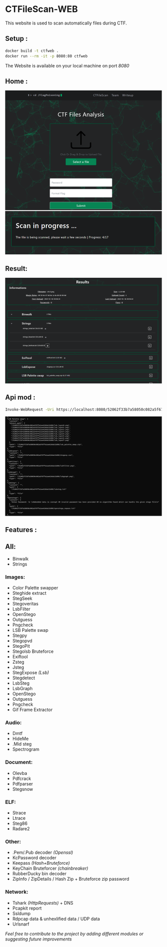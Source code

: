 # CTFileScan-WEB
This website is used to scan automatically files during CTF.


## Setup : 

```bash
docker build -t ctfweb .
docker run --rm -it -p 8080:80 ctfweb
```
The Website is available on your local machine on port *8080*

## Home :
![Alt Text](./img/home.png)
![Alt Text](./img/wait.png)

## Result:
![Alt Text](./img/result.png)

## Api mod : 
```bash
Invoke-WebRequest -Uri https://localhost:8080/52062f33b7a58050c082a5f677a1ae626da32d88 -Method Get -Headers @{Api="True"} -UseBasicParsing  | Select-Object -Expand Content | .\jq.exe
```
![Alt Text](./img/json.png)


## Features :

## All:
  - Binwalk
  - Strings

### Images:
  - Color Palette swapper
  - Steghide extract
  - StegSeek 
  - Stegoveritas
  - LsbFilter
  - OpenStego
  - Outguess
  - Pngcheck
  - LSB Palette swap
  - Stegpy
  - Stegopvd
  - StegoPit
  - Stegolsb Bruteforce
  - Exiftool
  - Zsteg
  - Jsteg
  - StegExpose *(Lsb)*
  - Stegdetect
  - LsbSteg
  - LsbGraph
  - OpenStego
  - Outguess
  - Pngcheck
  - Gif Frame Extractor


### Audio:
  - Dmtf
  - HideMe
  - .Mid steg
  - Spectrogram
  
### Document:
  - Olevba
  - Pdfcrack
  - Pdfparser
  - Stegsnow

### ELF:
  - Strace
  - Ltrace
  - Steg86
  - Radare2

### Other:
  - .Pem/.Pub decoder *(Openssl)*
  - KcPassword decoder
  - Keepass *(Hash+Bruteforce)*
  - KeyChain Bruteforcer *(chainbreaker)*
  - RubberDucky bin decoder
  - ZipInfo / ZipDetails / Hash Zip + Bruteforce zip password

### Network:
  - Tshark *(HttpRequests)* + DNS
  - Pcapkit report
  - Ssldump
  - Rdpcap data & unhexlified data / UDP data
  - Urlsnarf
  
*Feel free to contribute to the project by adding different modules or suggesting future improvements*
